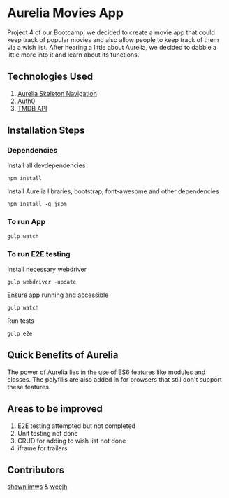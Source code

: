 # Aurelia Movies App
Project 4 of our Bootcamp, we decided to create a movie app that could keep track of popular movies and also allow people to keep track of them via a wish list. After hearing a little about Aurelia, we decided to dabble a little more into it and learn about its functions.

## Technologies Used
1. [Aurelia Skeleton Navigation](http://aurelia.io/docs.html#/aurelia/framework/1.0.0-beta.1.1.1/doc/article/a-production-setup)
1. [Auth0](https://auth0.com/)
1. [TMDB API](https://www.themoviedb.org/?language=en)

## Installation Steps
### Dependencies
Install all devdependencies
```
npm install
```
Install Aurelia libraries, bootstrap, font-awesome and other dependencies
```
npm install -g jspm
```
### To run App
```
gulp watch
```
### To run E2E testing
Install necessary webdriver
```
gulp webdriver -update
```
Ensure app running and accessible
```
gulp watch
```
Run tests
```
gulp e2e
```
## Quick Benefits of Aurelia
The power of Aurelia lies in the use of ES6 features like modules and classes. The polyfills are also added in for browsers that still don't support these features.

## Areas to be improved
1. E2E testing attempted but not completed
1. Unit testing not done
1. CRUD for adding to wish list not done
1. iframe for trailers

## Contributors
[shawnlimws](https://github.com/shawnlimws) & [weejh](https://github.com/weejh)
